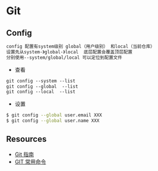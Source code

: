 # Git

## Config
```md
config 配置有system级别 global（用户级别） 和local（当前仓库）
设置先从system-》global-》local  底层配置会覆盖顶层配置
分别使用--system/global/local 可以定位到配置文件
```

* 查看
```md
git config --system --list
git config --global  --list
git config --local  --list
```
* 设置
```sh
$ git config --global user.email XXX
$ git config --global user.name XXX
```

## Resources
* [Git 指南](https://git-scm.com/book/zh/v1/%E8%B5%B7%E6%AD%A5)
* [GIT 常用命令](https://www.cnblogs.com/chenwolong/p/GIT.html)
